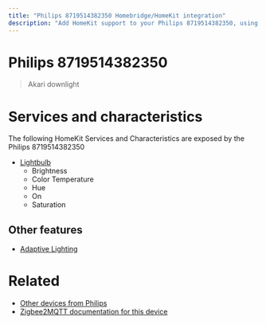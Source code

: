 ```yaml
---
title: "Philips 8719514382350 Homebridge/HomeKit integration"
description: "Add HomeKit support to your Philips 8719514382350, using Homebridge, Zigbee2MQTT and homebridge-z2m."
---
```

<!---
This file has been GENERATED using src/docgen/docgen.ts
DO NOT EDIT THIS FILE MANUALLY!
-->
# Philips 8719514382350
> Akari downlight


# Services and characteristics
The following HomeKit Services and Characteristics are exposed by
the Philips 8719514382350

* [Lightbulb](../../light.md)
  * Brightness
  * Color Temperature
  * Hue
  * On
  * Saturation

## Other features
* [Adaptive Lighting](../../light.md)

# Related
* [Other devices from Philips](../index.md#philips)
* [Zigbee2MQTT documentation for this device](https://www.zigbee2mqtt.io/devices/8719514382350.html)